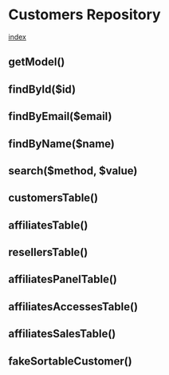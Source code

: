 # Customers Repository

[index](../index.md)

## getModel()
>

## findById($id)
>

## findByEmail($email)
>

## findByName($name)
>

## search($method, $value)
>

## customersTable()
>

## affiliatesTable()
>

## resellersTable()
>

## affiliatesPanelTable()
>

## affiliatesAccessesTable()
>

## affiliatesSalesTable()
>

## fakeSortableCustomer()
>


